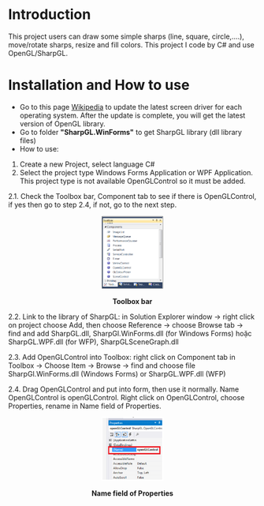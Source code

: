 # Introduction
 This project users can draw some simple sharps (line, square, circle,….),  move/rotate sharps, resize and fill colors. This project I code by C# and use OpenGL/SharpGL.
 
# Installation and How to use
- Go to this page [Wikipedia](www.opengl.org/wiki/Getting_Started) to update the latest screen driver for 
each operating system. After the update is complete, you will get the latest version of 
OpenGL library.
- Go to folder <b>"SharpGL.WinForms"</b> to get SharpGL library (dll library files)
- How to use:
1. Create a new Project, select language C#
2. Select the project type Windows Forms Application or WPF Application. This project 
type is not available OpenGLControl so it must be added.

 2.1. Check the Toolbox bar, Component tab to see if there is OpenGLControl, if yes then 
go to step 2.4, if not, go to the next step.
<p align="center">
    <img style="width: 25%" src="Image/Toolbox-bar.png"/>
</p>
<p align="center">
  <b>Toolbox bar</b>
</p>

 2.2. Link to the library of SharpGL: in Solution Explorer window → right click on project 
choose Add, then choose Reference → choose Browse tab → find and add
SharpGL.dll, SharpGl.WinForms.dll (for Windows Forms) hoặc SharpGL.WPF.dll 
(for WFP), SharpGLSceneGraph.dll

 2.3. Add OpenGLControl into Toolbox: right click on Component tab in Toolbox →
Choose Item → Browse → find and choose file SharpGl.WinForms.dll (Windows 
Forms) or SharpGL.WPF.dll (WFP)

2.4. Drag OpenGLControl and put into form, then use it normally. Name OpenGLControl 
is openGLControl. Right click on OpenGLControl, choose Properties, rename in
Name field of Properties.
<p align="center">
    <img style="width: 25%" src="Image/Properties.png"/>
</p>
<p align="center">
  <b>Name field of Properties</b>
</p>


